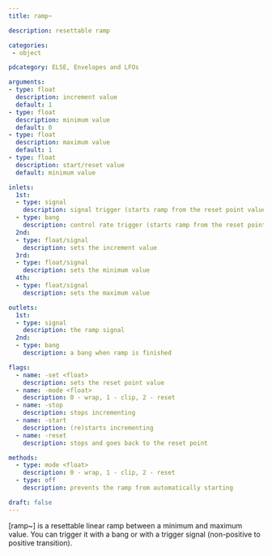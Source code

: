 ```yaml
---
title: ramp~

description: resettable ramp

categories:
 - object

pdcategory: ELSE, Envelopes and LFOs

arguments:
- type: float
  description: increment value
  default: 1
- type: float
  description: minimum value
  default: 0
- type: float
  description: maximum value
  default: 1
- type: float
  description: start/reset value
  default: minimum value

inlets:
  1st:
  - type: signal
    description: signal trigger (starts ramp from the reset point value)
  - type: bang
    description: control rate trigger (starts ramp from the reset point value)
  2nd:
  - type: float/signal
    description: sets the increment value 
  3rd:
  - type: float/signal
    description: sets the minimum value
  4th:
  - type: float/signal
    description: sets the maximum value

outlets:
  1st:
  - type: signal
    description: the ramp signal
  2nd:
  - type: bang
    description: a bang when ramp is finished

flags:
  - name: -set <float>
    description: sets the reset point value
  - name: -mode <float> 
    description: 0 - wrap, 1 - clip, 2 - reset
  - name: -stop
    description: stops incrementing
  - name: -start
    description: (re)starts incrementing
  - name: -reset
    description: stops and goes back to the reset point

methods:
  - type: mode <float>
    description: 0 - wrap, 1 - clip, 2 - reset
  - type: off
    description: prevents the ramp from automatically starting

draft: false
---
```


[ramp~] is a resettable linear ramp between a minimum and maximum value. You can trigger it with a bang or with a trigger signal (non-positive to positive transition).
